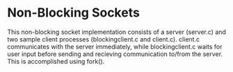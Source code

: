# Non-Blocking Sockets

This non-blocking socket implementation consists of a server (server.c) and two sample client processes (blockingclient.c and client.c). client.c communicates with the server immediately, while blockingclient.c waits for user input before sending and recieving communication to/from the server. This is accomplished using fork(). 
